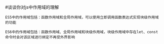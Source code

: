 #谈谈你对js中作用域的理解

    ES5中的作用域包括：函数作用域和全局作用域，可以使用立即调用函数表达式实现块级作用域的功能

    ES6中的作用域包括：函数作用域、全局作用域和块级作用域，块级作用域中存在let、const命令时会对该区域进行绑定不再受外界影响